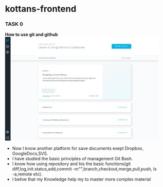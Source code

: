 # kottans-frontend
### TASK 0

**How to use git and github**![Upacity Using GitHub screen](screenshots/task_0.png)
 
- Now I know another platform for save documents exept Dropbox, GoogleDocs,SVS.
- I have studied the basic principles of management Git Bash.
- I know how using repository and his the basic functions(git diff,log,init.status,add,commit -m"",branch,checkout,merge,pull,push, ls -a,remote  etc).
- I belive that my Knowledge help my to master more complex material
 

